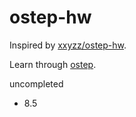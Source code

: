 # ostep-hw
Inspired by [xxyzz/ostep-hw](https://github.com/xxyzz/ostep-hw).

Learn through [ostep](http://pages.cs.wisc.edu/~remzi/OSTEP/).

uncompleted
- 8.5